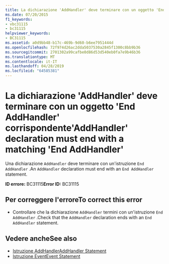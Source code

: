 ```yaml
---
title: La dichiarazione 'AddHandler' deve terminare con un oggetto 'End AddHandler' corrispondente
ms.date: 07/20/2015
f1_keywords:
- vbc31115
- bc31115
helpviewer_keywords:
- BC31115
ms.assetid: a0d9bb48-b17c-469b-9d60-b6ee7951444d
ms.openlocfilehash: 72f974d26ac2dda5037530a2845f1300c8bb9b36
ms.sourcegitcommit: 2701302a99cafbe0d86d53d540eb0fa7e9b46b36
ms.translationtype: MT
ms.contentlocale: it-IT
ms.lasthandoff: 04/28/2019
ms.locfileid: "64585381"
---
```

# <a name="addhandler-declaration-must-end-with-a-matching-end-addhandler"></a><span data-ttu-id="4bb57-102">La dichiarazione 'AddHandler' deve terminare con un oggetto 'End AddHandler' corrispondente</span><span class="sxs-lookup"><span data-stu-id="4bb57-102">'AddHandler' declaration must end with a matching 'End AddHandler'</span></span>
<span data-ttu-id="4bb57-103">Una dichiarazione `AddHandler` deve terminare con un'istruzione `End AddHandler` .</span><span class="sxs-lookup"><span data-stu-id="4bb57-103">An `AddHandler` declaration must end with an `End AddHandler` statement.</span></span>  
  
 <span data-ttu-id="4bb57-104">**ID errore:** BC31115</span><span class="sxs-lookup"><span data-stu-id="4bb57-104">**Error ID:** BC31115</span></span>  
  
## <a name="to-correct-this-error"></a><span data-ttu-id="4bb57-105">Per correggere l'errore</span><span class="sxs-lookup"><span data-stu-id="4bb57-105">To correct this error</span></span>  
  
- <span data-ttu-id="4bb57-106">Controllare che la dichiarazione `AddHandler` termini con un'istruzione `End AddHandler` .</span><span class="sxs-lookup"><span data-stu-id="4bb57-106">Check that the `AddHandler` declaration ends with an `End AddHandler` statement.</span></span>  
  
## <a name="see-also"></a><span data-ttu-id="4bb57-107">Vedere anche</span><span class="sxs-lookup"><span data-stu-id="4bb57-107">See also</span></span>

- [<span data-ttu-id="4bb57-108">Istruzione AddHandler</span><span class="sxs-lookup"><span data-stu-id="4bb57-108">AddHandler Statement</span></span>](../../visual-basic/language-reference/statements/addhandler-statement.md)
- [<span data-ttu-id="4bb57-109">Istruzione Event</span><span class="sxs-lookup"><span data-stu-id="4bb57-109">Event Statement</span></span>](../../visual-basic/language-reference/statements/event-statement.md)
